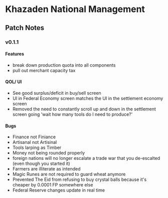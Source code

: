 # Khazaden National Management

## Patch Notes

### v0.1.1

#### Features
* break down production quota into all components
* pull out merchant capacity tax

#### QOL/ UI
* See good surplus/deficit in buy/sell screen 
* UI in Federal Economy screen matches the UI in the settlement economy screen 
* Removed the need to constantly scroll up and down in the settlement screen going 'wait how many tools do I need to produce?' 

#### Bugs
* Finance not Finiance 
* Artisanal not Artisinal 
* Tools larping as Timber 
* Money not being rounded properly 
* foreign nations will no longer escalate a trade war that you de-escalted (even though you started it) 
* Farmers are illiterate as intended 
* Magic Runes are not required to guard wheat anymore 
* Prevented The Eid from refusing to buy crystal balls because it's cheaper by 0.0001 FP somewhere else 
* Federal Reserve changes update in real time